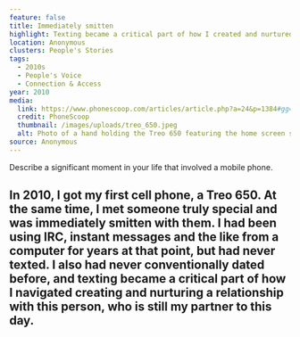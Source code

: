 ```yaml
---
feature: false
title: Immediately smitten
highlight: Texting became a critical part of how I created and nurtured a relationship.
location: Anonymous
clusters: People's Stories
tags:
  - 2010s
  - People's Voice
  - Connection & Access
year: 2010
media:
  link: https://www.phonescoop.com/articles/article.php?a=24&p=1384#gg=1673&gp=16760
  credit: PhoneScoop
  thumbnail: /images/uploads/treo_650.jpeg
  alt: Photo of a hand holding the Treo 650 featuring the home screen settings.
source: Anonymous
---
```

Describe a significant moment in your life that involved a mobile phone.

## In 2010, I got my first cell phone, a Treo 650. At the same time, I met someone truly special and was immediately smitten with them. I had been using IRC, instant messages and the like from a computer for years at that point, but had never texted. I also had never conventionally dated before, and texting became a critical part of how I navigated creating and nurturing a relationship with this person, who is still my partner to this day.
